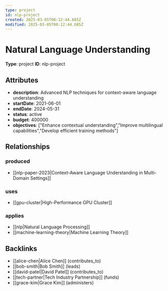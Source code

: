```yaml
---
type: project
id: nlp-project
created: 2025-03-05T00:12:44.685Z
modified: 2025-03-05T00:12:44.685Z
---
```


# Natural Language Understanding

**Type**: project
**ID**: nlp-project

## Attributes

- **description**: Advanced NLP techniques for context-aware language understanding
- **startDate**: 2021-06-01
- **endDate**: 2024-05-31
- **status**: active
- **budget**: 400000
- **objectives**: ["Enhance contextual understanding","Improve multilingual capabilities","Develop efficient training methods"]

## Relationships

### produced

- [[nlp-paper-2023|Context-Aware Language Understanding in Multi-Domain Settings]]

### uses

- [[gpu-cluster|High-Performance GPU Cluster]]

### applies

- [[nlp|Natural Language Processing]]
- [[machine-learning-theory|Machine Learning Theory]]

## Backlinks

- [[alice-chen|Alice Chen]] (contributes_to)
- [[bob-smith|Bob Smith]] (leads)
- [[david-patel|David Patel]] (contributes_to)
- [[tech-partner|Tech Industry Partnership]] (funds)
- [[grace-kim|Grace Kim]] (administers)

